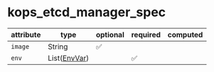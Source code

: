 # kops_etcd_manager_spec

| attribute | type | optional | required | computed |
| --- | --- | --- | --- | --- |
| `image` | String | :white_check_mark: |  |  |
| `env` | List([EnvVar](./EnvVar.md)) |  | :white_check_mark: |  |
